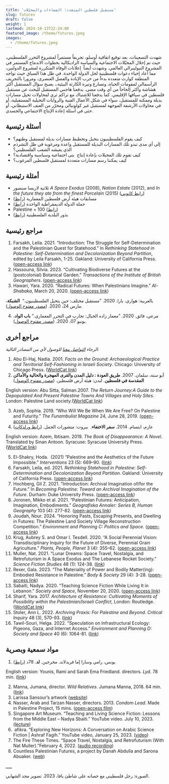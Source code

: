 ```yaml
---
title: 'مستقبل فلسطين المتعدد: الفضاءات والمخيّلات'
slug: futures
draft: false
weight: 1
lastmod: 2024-10-13T22:24:00
featured_image: /theme/futures.jpeg
images:
  - /theme/futures.jpeg
---
```

شهدت التسعينات، بعد توقيع اتفاقية أوسلو، تجريفاً مستمراً لمشروع التحرر الفلسطيني، حيث تم إحلال المخيّلات الاجتماعية والسياسة الراديكالية بخطوات الاندماج المستمر في المشروع النيوليبرالي العالمي. وشهدت أيضاً  إعلانات الوفاة المتكررة لمشروع الدولتين، مما أعاد إحياء دعوات فلسطينية لحل الدولة الواحدة. في ظل هذا السياق حيث تواجه المنطقة كوارث متعددة بدءاً من حرب الإبادة والفصل العنصرى، ومرورا بالتجريف الرأسمالي لمقومات الحياة، وتسارع وتيرة الكارثة البيئية،، يصبح سؤال المستقبل أكثر هشاشة وأكثر إلحاحاً من أي وقت مضى. يدفعنا هاجس المستقبل للبحث عن مستقبل فلسطين في سياقها الإقليمي. كما يدفعنا للاشتباك مع تراكم ثري لمحاولات تخيل مسارات بديلة وممكنة للمستقبل، سواء في شكل الأعمال الفنية والروايات التخيلية المستقبلية، أو في محاولات الأرشفة الموجهة لمستقبل غير كولونيالي ومحرّر من العنف الاستيطاني، أو حتى في أسئلة إعادة الإنتاج الاجتماعي والجسدي.

## أسئلة رئيسية

- كيف يقوم الفلسطينيون بتخيل وتخطيط مسارات بديلة لمستقبل وطنهم؟
- إلى أي مدى تبدو تلك المسارات البديلة للمستقبل واعدة ومرغوبة في ظل التشرذم الذي يعيشه الشعب الفلسطيني؟
- كيف تقوم تلك المخيلات بإعادة إنتاج  بنى اجتماعية وسياسية واقتصادية؟
- كيف يمكننا رسم مسارات متعددة لمستقبل فلسطين المرغوب؟

## أمثلة رئيسية

- ثلاثية لاريسا صنصور _A Space Exodus_ (2008), _Nation Estate_ (2012), and _In the future they ate from the_ _finest_ _Porcelain_ (2015) ([رابط كانوبي](https://www.kanopystreaming.com/category/supplier/mec-film))
- مسابقات هيئة أرض فلسطين المعمارية ([رابط](https://www.plands.org/ar/competition-news))
- حملة الدولة الديمقراطية الواحدة ([رابط](https://onedemocraticstate.com/ar/))
- Palestine + 100 ([رابط](https://commapress.co.uk/books/palestine-100))
- بذور البلدية الفلسطينية ([رابط](https://viviensansour.com/Palestine-Heirloom))

## مراجع رئيسية

1. Farsakh, Leila. 2021. “Introduction: The Struggle for Self-Determination and the Palestinian Quest for Statehood.” In _Rethinking Statehood in Palestine: Self-Determination and Decolonization Beyond Partition_, edited by Leila Farsakh, 1-25. Oakland: University of California Press. ([open-access link](https://luminosoa.org/site/chapters/e/10.1525/luminos.113.a/))
2. Hassouna, Silvia. 2023. “Cultivating Biodiverse Futures at the (postcolonial) Botanical Garden.” _Transactions of the Institute of British Geographers_. ([open-access link](https://rgs-ibg.onlinelibrary.wiley.com/doi/10.1111/tran.12639)) 
3. Hawari, Yara. 2020. “Radical Futures: When Palestinians Imagine.” _Al-Shabaka_, March 20, 2020. ([open-access link](https://al-shabaka.org/commentaries/radical-futures-when-palestinians-imagine/))

بالعربية: هواري، يارا. 2020. ”مستقبل مختلف: حين يتخيل الفلسطينيون.“  **الشبكة**، مارس 24، 2020. ([مصدر مفتوح الوصول](https://al-shabaka.org/commentaries/%D9%85%D8%B3%D8%AA%D9%82%D8%A8%D9%84-%D9%85%D8%AE%D8%AA%D9%84%D9%81-%D8%AD%D9%8A%D9%86-%D9%8A%D8%AA%D8%AE%D9%8A%D9%84-%D8%A7%D9%84%D9%81%D9%84%D8%B3%D8%B7%D9%8A%D9%86%D9%8A%D9%88%D9%86/)).

4. مرعي، فائق. 2020. ”معمار زاده الخيال: تجارب في التحرر المعماري.“ **باب الواد**، يونيو 07، 2020. ([مصدر مفتوح الوصول](https://babelwad.com/ar/%D9%86%D8%B5%D9%88%D8%B5/%D9%85%D8%B9%D9%85%D8%A7%D8%B1-%D8%B2%D8%A7%D8%AF%D9%87-%D8%A7%D9%84%D8%AE%D9%8A%D8%A7%D9%84-%D8%AA%D8%AC%D8%A7%D8%B1%D8%A8-%D9%81%D9%8A-%D8%A7%D9%84%D8%AA%D8%AD%D8%B1%D8%B1-%D8%A7%D9%84%D9%85%D8%B9/)). 

## مراجع أخرى

_الرجاء&#32;[التواصل معنا](https://palestine.araburbanism.com/ar/contact/)&#32;للوصول لأي من المصادر التالية._

1. Abu El-Haj, Nadia. 2001. _Facts on the Ground: Archaeological Practice and Territorial Self-Fashioning in Israeli Society_. Chicago: University of Chicago Press. ([WorldCat link](https://search.worldcat.org/title/Facts-on-the-ground-:-archaeological-practice-and-territorial-self-fashioning-in-Israeli-society/oclc/47666593))
2. أبو ستة، سلمان. 2007. **طريق العودة : دليل المدن والقرى المهجرة والحالية والأماكن المقدسة في فلسطين**_._ لندن: هيئة أرض فلسطين. ([مصدر مفتوح الوصول](https://www.plands.org/en/maps-atlases/atlases/the-return-journey/return-jounrney-pdfs))

English version: Abu Sitta, Salman.2007. _The Return Journey:A Guide to the Depopulated And Present Palestine Towns And Villages and Holy Sites_. London: Palestine Land society.([WorldCat link](https://search.worldcat.org/title/173205494))

3. Azeb, Sophia. 2019. “Who Will We Be When We Are Free? On Palestine and Futurity.” _The Funambulist Magazine_ 24, June 28, 2019. ([open-access link](https://thefunambulist.net/magazine/24-futurisms/will-free-palestine-futurity-sophia-azeb))
4. عازم، ابتسام. 2014. **سفر الاختفاء**.  بيروت: منشورات الجمل. ([رابط ورلدكات](https://search.worldcat.org/title/884401035))

English version: Azem, Ibtisam. 2019. _The Book of Disappearance: A Novel_. Translated by Sinan Antoon. Syracuse: Syracuse University Press. ([WorldCat link](https://search.worldcat.org/title/1097462878))

5. El-Shakry, Hoda.  (2021) “Palestine and the Aesthetics of the Future Impossible.” _Interventions_ 23 (5): 669–90. ([link](https://www.tandfonline.com/doi/full/10.1080/1369801X.2021.1885471))
6. Farsakh, Leila, ed. 2021. _Rethinking Statehood in Palestine: Self-Determination and Decolonization Beyond Partition_. Oakland: University of California Press. ([open-access link](https://luminosoa.org/site/books/e/10.1525/luminos.113/))
7. Hochberg, Gil Z. 2021. “Introduction: Archival Imagination of/for the Future.” In _Becoming Palestine: Toward an Archival Imagination of the Future_. Durham: Duke University Press. ([open-access link](https://assets-us-01.kc-usercontent.com/f7ca9afb-82c2-002a-a423-84e111d5b498/b24268db-351e-4419-bb16-debab12c9297/978-1-4780-1482-9_601.pdf?fm=webp&auto=format&lossless=true))
8. Joronen, Mikko et al. 2021. “Palestinian Futures: Anticipation, Imagination, Embodiments.” _Geografiska Annaler: Series B, Human Geography_ 103 (4): 277-82. ([open-access link](https://www.tandfonline.com/doi/full/10.1080/04353684.2021.2004196))
9. Joudah, Nour. 2024. “Honoring Pasts, Escaping Presents, and Dwelling in Futures: The Palestine Land Society Village Reconstruction Competition.” _Environment and Planning C: Politics and Space_. ([open-access link](https://journals.sagepub.com/doi/full/10.1177/23996544241275791))
10. Krug, Aubrey S. and Omar I. Tesdell. 2020. “A Social Perennial Vision: Transdisciplinary Inquiry for the Future of Diverse, Perennial Grain Agriculture.” _Plants, People, Planet_ 3 (4): 355–62. ([open-access link](https://nph.onlinelibrary.wiley.com/doi/10.1002/ppp3.10175))
11. Muller, Nat. 2021. “Lunar Dreams: Space Travel, Nostalgia, and Retrofuturism in A Space Exodus and The Lebanese Rocket Society.” _Science Fiction Studies_ 48 (1): 124-38. ([link](https://muse.jhu.edu/pub/347/article/800305/pdf))
12. Rexer, Gala. 2023. “The Materiality of Power and Bodily Matter(ing): Embodied Resistance in Palestine.” _Body & Society_ 29 (4): 3-28. ([open-access link](https://journals.sagepub.com/doi/10.1177/1357034X231201950))
13. Sabaiti, Nadya. 2020. “Teaching Science Fiction While Living It in Lebanon.” _Society and Space_, November 20, 2020. ([open-access link](https://www.societyandspace.org/articles/teaching-science-fiction-while-living-it-in-lebanon))
14. Sharif, Yara. 2017. _Architecture of Resistance: Cultivating Moments of Possibility within the Palestinian/Israeli Conflict_, London: Routledge. ([WorldCat link](https://search.worldcat.org/title/987318656))
15. Stoler, Ann L. 2022. _Archiving Praxis: For Palestine and Beyond_. _Critical Inquiry_ 48 (3), 570-93. ([link](https://www.journals.uchicago.edu/doi/10.1086/718625)) 
16. Tawil-Souri, Helga. 2022. “Speculation on Infrastructural Ecology: Pigeons, Gaza, and Internet Access.” _Environment and Planning D: Society and Space_ 40 (6): 1064-81. ([link](https://journals.sagepub.com/doi/abs/10.1177/02637758221139857#:~:text=As%20a%20prototype%2C%20it%20is,WiFi%20and%20do%2Dit%2Dyourself))

## مواد سمعية وبصرية

1. يونس، رامي وسارا إما فريدلاند. مخرجين. **لد**. 78د ([رابط](https://lydinexile.com/))

English version: Younis, Rami and Sarah Ema Friedland. directors. _Lyd_. 78 min. ([link](https://lydinexile.com/))

2. Manna, Jumana, director. _Wild Relatives_. Jumana Manna, 2018. 64 min. ([link](https://www.jumanamanna.com/Wild-Relatives))
3. Larissa Sansour’s artwork ([website](https://larissasansour.com/))
4. Nasser, Arab and Tarzan Nasser, directors. 2013. _Condom Lead_. Made in Palestine Project, 15 mins. ([open-access film](https://youtu.be/LNkn552kEYA?si=SvTvoEaAOBC9zDc-))
5. Singapore Art Museum. “Teaching and Living Science Fiction: Lessons from the Middle East – Nadya Sbaiti.” YouTube video. July 10, 2023. ([lecture](https://youtu.be/guEgt5r5RbU?si=BXCdRljMyyAQKbPY)) 
6.  afikra. “Exploring New Horizons: A Conversation on Arabic Science Fiction | Ashraf Fagih.” YouTube video, January 25, 2023. ([video](https://youtu.be/JpFxK4SELZU)) 
7. The Fire These Times. “Space Travel, Nostalgia, and Retrofuturism (With Nat Muller).”February 4, 2022. ([audio recording](https://thefirethesetimes.com/2022/02/04/98-space-travel-nostalgia-and-retrofuturism-with-nat-muller/))
8. Countless Palestinian Futures, a project by Danah Abdulla and Sarona Abuaker. ([web](https://palifutures.com/))

**\_\_\_**

الصورة: رجل فلسطيني مع حصانه على شاطئ يافا، 2023. تصوير مجد الشهابي.
